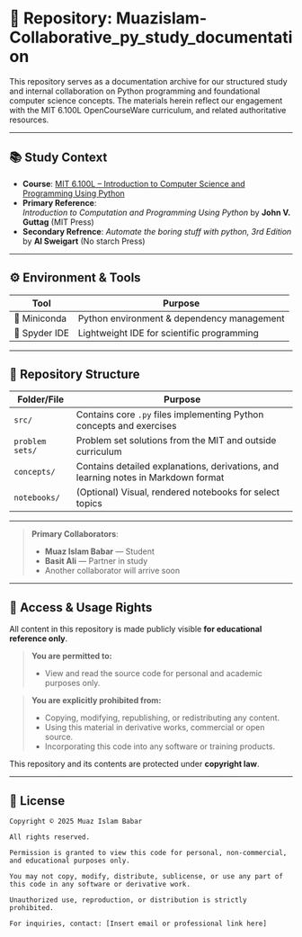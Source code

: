 # 📘 Repository: Muazislam-Collaborative_py_study_documentation

This repository serves as a documentation archive for our structured study and internal collaboration on Python programming and foundational computer science concepts. The materials herein reflect our engagement with the MIT 6.100L OpenCourseWare curriculum, and related authoritative resources.

---

## 📚 Study Context

- **Course**: [MIT 6.100L – Introduction to Computer Science and Programming Using Python](https://ocw.mit.edu/courses/electrical-engineering-and-computer-science/6-100-introduction-to-computer-science-and-programming-in-python-fall-2022/)
- **Primary Reference**:  
  *Introduction to Computation and Programming Using Python* by **John V. Guttag** (MIT Press)
- **Secondary Refrence**:
  *Automate the boring stuff with python, 3rd Edition* by **Al Sweigart** (No starch Press)

---

## ⚙️ Environment & Tools

| Tool        | Purpose                                      |
|-------------|----------------------------------------------|
| 🐍 Miniconda | Python environment & dependency management   |
| 🧪 Spyder IDE | Lightweight IDE for scientific programming  |

---

## 📁 Repository Structure

| Folder/File        | Purpose                                              |
|--------------------|-------------------------------------------------------|
| `src/`       | Contains core `.py` files implementing Python concepts and exercises  |
| `problem sets/`     | Problem set solutions from the MIT and outside curriculum        |
| `concepts/`        | Contains detailed explanations, derivations, and learning notes in Markdown format |
| `notebooks/`  | (Optional) Visual, rendered notebooks for select topics         |

---

> **Primary Collaborators**:  
> - **Muaz Islam Babar** — Student 
> - **Basit Ali** — Partner in study 
> - Another collaborator will arrive soon

---

## 📖 Access & Usage Rights

All content in this repository is made publicly visible **for educational reference only**.

> **You are permitted to:**
>
> - View and read the source code for personal and academic purposes only.

> **You are explicitly prohibited from:**
>
> - Copying, modifying, republishing, or redistributing any content.
> - Using this material in derivative works, commercial or open source.
> - Incorporating this code into any software or training products.

This repository and its contents are protected under **copyright law**.

---

## 🔐 License

```text
Copyright © 2025 Muaz Islam Babar

All rights reserved.

Permission is granted to view this code for personal, non-commercial, and educational purposes only.

You may not copy, modify, distribute, sublicense, or use any part of this code in any software or derivative work.

Unauthorized use, reproduction, or distribution is strictly prohibited.

For inquiries, contact: [Insert email or professional link here]
